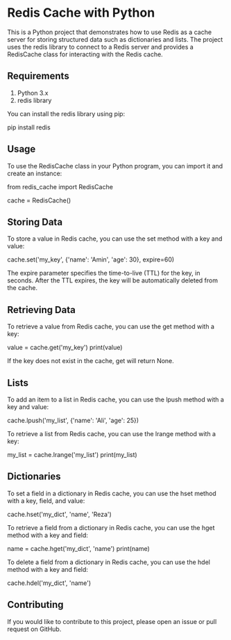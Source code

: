 # Redis Cache with Python

This is a Python project that demonstrates how to use Redis as a cache server for storing structured data such as dictionaries and lists. The project uses the redis library to connect to a Redis server and provides a RedisCache class for interacting with the Redis cache.


## Requirements

1. Python 3.x
1. redis library

You can install the redis library using pip:

pip install redis

## Usage

To use the RedisCache class in your Python program, you can import it and create an instance:

from redis_cache import RedisCache

cache = RedisCache()

## Storing Data

To store a value in Redis cache, you can use the set method with a key and value:

cache.set('my_key', {'name': 'Amin', 'age': 30}, expire=60)

The expire parameter specifies the time-to-live (TTL) for the key, in seconds. After the TTL expires, the key will be automatically deleted from the cache.
## Retrieving Data

To retrieve a value from Redis cache, you can use the get method with a key:

value = cache.get('my_key')
print(value)

If the key does not exist in the cache, get will return None.
## Lists

To add an item to a list in Redis cache, you can use the lpush method with a key and value:


cache.lpush('my_list', {'name': 'Ali', 'age': 25})

To retrieve a list from Redis cache, you can use the lrange method with a key:


my_list = cache.lrange('my_list')
print(my_list)

## Dictionaries

To set a field in a dictionary in Redis cache, you can use the hset method with a key, field, and value:


cache.hset('my_dict', 'name', 'Reza')

To retrieve a field from a dictionary in Redis cache, you can use the hget method with a key and field:

name = cache.hget('my_dict', 'name')
print(name)

To delete a field from a dictionary in Redis cache, you can use the hdel method with a key and field:

cache.hdel('my_dict', 'name')

## Contributing

If you would like to contribute to this project, please open an issue or pull request on GitHub.
